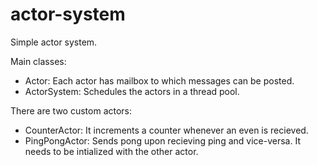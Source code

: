 # actor-system

Simple actor system.

Main classes:

  * Actor: Each actor has mailbox to which messages can be posted.
  * ActorSystem: Schedules the actors in a thread pool.

There are two custom actors:

  * CounterActor: It increments a counter whenever an even is recieved.
  * PingPongActor: Sends pong upon recieving ping and vice-versa. It needs to be intialized with the other actor.

